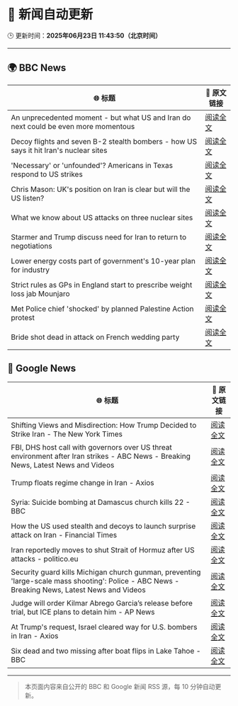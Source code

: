 # 🧠 新闻自动更新

🕒 更新时间：**2025年06月23日 11:43:50（北京时间）**

---

## 🌍 BBC News

| 🌐 标题 | 🔗 原文链接 |
|--------|-------------|
| An unprecedented moment - but what US and Iran do next could be even more momentous | [阅读全文](https://www.bbc.com/news/articles/cy0w94yj68xo) |
| Decoy flights and seven B-2 stealth bombers - how US says it hit Iran's nuclear sites | [阅读全文](https://www.bbc.com/news/articles/cew0x7159edo) |
| 'Necessary' or 'unfounded'? Americans in Texas respond to US strikes | [阅读全文](https://www.bbc.com/news/videos/c07dg04ke45o) |
| Chris Mason: UK's position on Iran is clear but will the US listen? | [阅读全文](https://www.bbc.com/news/articles/cwyep25p5d0o) |
| What we know about US attacks on three nuclear sites | [阅读全文](https://www.bbc.com/news/articles/cvg9r4q99g4o) |
| Starmer and Trump discuss need for Iran to return to negotiations | [阅读全文](https://www.bbc.com/news/articles/cq53l41gl8jo) |
| Lower energy costs part of government's 10-year plan for industry | [阅读全文](https://www.bbc.com/news/articles/c1ljnrrmd7jo) |
| Strict rules as GPs in England start to prescribe weight loss jab Mounjaro | [阅读全文](https://www.bbc.com/news/articles/cglz4xyk7w9o) |
| Met Police chief 'shocked' by planned Palestine Action protest | [阅读全文](https://www.bbc.com/news/articles/c79q1jv8p24o) |
| Bride shot dead in attack on French wedding party | [阅读全文](https://www.bbc.com/news/articles/cn0q8pypxwxo) |

## 📰 Google News

| 🌐 标题 | 🔗 原文链接 |
|--------|-------------|
| Shifting Views and Misdirection: How Trump Decided to Strike Iran - The New York Times | [阅读全文](https://news.google.com/rss/articles/CBMihgFBVV95cUxNN3NmUjhBZ3BOa0wtUmNRQ041cXROUjVyeWhya2ZGYmUtLWdMMVFyZ3RLd1gtc3dyTHQ0Tm5CbGZreG9wM3NNbzVaek1jS3hVdzhmSHBsQ1FObkd1SUxicml1cFcybmxqYmRmdTh4OFpKM3p4X1RKYzkxRUpURE5EdlhaTDg4Zw?oc=5) |
| FBI, DHS host call with governors over US threat environment after Iran strikes - ABC News - Breaking News, Latest News and Videos | [阅读全文](https://news.google.com/rss/articles/CBMiogFBVV95cUxPbkFDN3NfSHF2SGV1OFNQSkl6Tk9zMWtEYXB3TXFGRHBfYmFmRjBiOUpMU3RETEtfRnRja3BDY2c0R0pnOWJON1Z4bnV0VV9JLVZOWnplNlloQ1l0eW1mSkhTaWpVektYcjJnWEZyTzIzMzRndVVYUnlpbUpjcnFzVUVReEs2LVo1VEIzYzhmMVFYeEhjVDFKV21XU3o3YXhVMmfSAacBQVVfeXFMTjlneTZBM1NGYTRYbnVOSWZieFJTVndCYmFHTFczSjlXeUdCcVpsMlotUmxNQmdCLV9fMjUzMEwxUWNoLUU2UGlmNFR3NDg4YkdWSVEtcFZ3VDBmaDB1QllJVTIydTBpRS1lQlctZUFZVFZZMHhrOUdPTktUQ2hwYzZVN2xKb3VLQ21Ya3hTNEFYUko2ZEtkQXNlT2JwcGJrbU1Oc0RfY3M?oc=5) |
| Trump floats regime change in Iran - Axios | [阅读全文](https://news.google.com/rss/articles/CBMiaEFVX3lxTFBQYnFkWGR1ZTY3WDk4M3pxWnBwdTJWbnpnRUNESUJTRTlPck5DYzdNWXdRUEhHM2JmTTFiSFhKektSdWNtUllCQlZ0a2FOZjZMekNSTFF6QWxQdXBRZGZ1VEUwdjBlZ3Rr?oc=5) |
| Syria: Suicide bombing at Damascus church kills 22 - BBC | [阅读全文](https://news.google.com/rss/articles/CBMiWkFVX3lxTE9jZFR3RXhhdEd0cFJ2ZXJxazgxTWpPQW5wOEJ1RWZfdENVVHpsci1yVW43cGh5MTEySlNITlFtOVVlVDBZNTJUQjI0ZlVydlZCUk9oQW4ybnYwQdIBX0FVX3lxTE12WDBGSE5oNVpRLUpZT1Q2TkdTcEdTeHFRdGVMMjBFY01LdVBUUUZsb0xyeHJOajJzYTdrbkhSMUFJaTdZOHBRdG1lWTktRUhhbjdtNTlDeV9tdnBlR2hF?oc=5) |
| How the US used stealth and decoys to launch surprise attack on Iran - Financial Times | [阅读全文](https://news.google.com/rss/articles/CBMicEFVX3lxTE9sVWJWQnpuSWk1WUc5aUxVelNGWC0zZnVNdk1WbzZhSkc5elRNNkNjcEtsQ3JYRGNjMDE3eWg0UWlFUEI5NkFUbW45ejI1alNIRGZKemRZczJfWE50TnJraVlIUS1PM09TUmZGUENpSk4?oc=5) |
| Iran reportedly moves to shut Strait of Hormuz after US attacks - politico.eu | [阅读全文](https://news.google.com/rss/articles/CBMijAFBVV95cUxQeF9td3pFMWFKbFlVZXdWYlQ5LXZKZU1iSGpsV1c1dTdXbFBkUWdGZDRYaWQtZmY5S21xYmF4UG9FbElrcXNfMS1Lel9mRVdCWFozZlNIYm5Yd3d3WmhjRkFLQWtYNFl2emlzd19YN1Rub3pHY2lJQjFPOC03Mi12dFBpaHBwMnB3dm5XNg?oc=5) |
| Security guard kills Michigan church gunman, preventing 'large-scale mass shooting': Police - ABC News - Breaking News, Latest News and Videos | [阅读全文](https://news.google.com/rss/articles/CBMipgFBVV95cUxOOVZvcU5EM01fMkU3Y0pSLVdfYnRmUUkzN0dqeF9lV2NZdXpzZnp2akkxY2ZEUzdUcFlMQ3hnYXNZUnFsLU5BZlQ2bS1JVi1QU3FuazBxbWpFNHk0YjhqdjRleGk2NGZsNEZMSkJBcjhYS0s4SmdkU1R1eXJaZkFmR1Bqd0hHdFBjMUxIN0k4cUYyLVJRQ0UzNV82VEhQZlFTTk8zMm9B0gGrAUFVX3lxTFBCR21uVEtPTmZBRmhmZlBKcGNhYXlUM2xialZzQTBMdjV6T0FIRGVZWnBaclFsZGFxRzFpT3RQOEJ0MnNfWVRaMG5qdEFXVWktWFVZVElVbjlCMlJPb3UtQlNXeDhFcGYtQkk0OE8zSHl6b3BUNV9UTWt2aEI3VnNZcnB3WkZtZkt5XzAxdVc3Q25xVTBpYU55WmgzS0tWRmQ5RzVpUFh4bFkxdw?oc=5) |
| Judge will order Kilmar Abrego Garcia’s release before trial, but ICE plans to detain him - AP News | [阅读全文](https://news.google.com/rss/articles/CBMilgFBVV95cUxOMFZJMDNmWl9tNVFhRUs1OVczU1I3YTRnVnBtNm1uRGZHX0U2Y2sxbXRmWnlGQWVLLVZfR2pSdWs3NzIwaWtSTGp4QVVRN2M0Umo1QzRKOFVqWnN1dkZUM0RVX19TOEh3ZlNiSkdqNUZHOW5tYVV4VVVmdTlFaEUxWWp0bW5OOE1mOURwV2ZGamp3dlNETUE?oc=5) |
| At Trump's request, Israel cleared way for U.S. bombers in Iran - Axios | [阅读全文](https://news.google.com/rss/articles/CBMie0FVX3lxTE1LTmJvc0tPZ0t1NjBVOUN0ZFU1c19uU0c5S082N3daR1cxTnV6UFd2cHJTWE9PeWVWNHVPU2ItRjFvMFltRGZMV2UtdElTdTdhR0VoZ1hVLTJPUmQzYnRTRnltbEdubjRlNlpabTJvMmE0bHhNR2RhV3ZVcw?oc=5) |
| Six dead and two missing after boat flips in Lake Tahoe - BBC | [阅读全文](https://news.google.com/rss/articles/CBMiWkFVX3lxTE5BNVBzSEowajJXZGpDT0hWR3VjTE96cFBXeGZYVVY0YXFtWWczYm4tbVhsQlUzdkhLY1l0STk1enpOR3hLWHphbDlWZG5FRmtlVm1ScEJfaDU1d9IBX0FVX3lxTE5JZElPUWJRLWZCel9zcHVjWjg4UGVQY1BJRXE5STRYRDNRSmltMEVxVTFXM1VBUVFrV3dMeWkzQkR1ak10dTZtT2x5LTNEOEtkTWhDaTJ1ZVFlVFQ3c09n?oc=5) |

---
> 本页面内容来自公开的 BBC 和 Google 新闻 RSS 源，每 10 分钟自动更新。